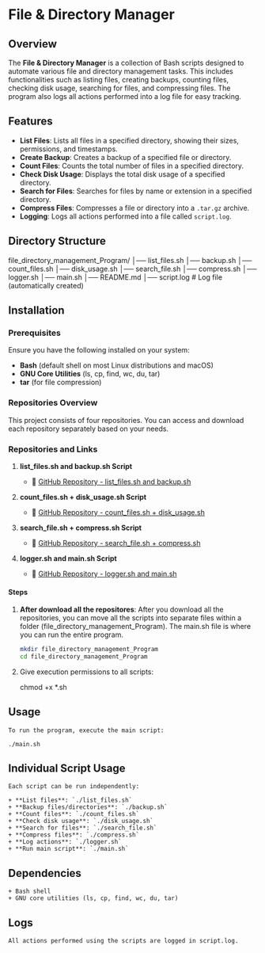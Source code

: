 # File & Directory Manager

## Overview
The **File & Directory Manager** is a collection of Bash scripts designed to automate various file and directory management tasks. This includes functionalities such as listing files, creating backups, counting files, checking disk usage, searching for files, and compressing files. The program also logs all actions performed into a log file for easy tracking.

## Features
- **List Files**: Lists all files in a specified directory, showing their sizes, permissions, and timestamps.
- **Create Backup**: Creates a backup of a specified file or directory.
- **Count Files**: Counts the total number of files in a specified directory.
- **Check Disk Usage**: Displays the total disk usage of a specified directory.
- **Search for Files**: Searches for files by name or extension in a specified directory.
- **Compress Files**: Compresses a file or directory into a `.tar.gz` archive.
- **Logging**: Logs all actions performed into a file called `script.log`.

## Directory Structure

file_directory_management_Program/ 
│── list_files.sh 
│── backup.sh 
│── count_files.sh 
│── disk_usage.sh 
│── search_file.sh 
│── compress.sh 
│── logger.sh 
│── main.sh 
│── README.md 
│── script.log  # Log file (automatically created)

## Installation

### Prerequisites
Ensure you have the following installed on your system:
- **Bash** (default shell on most Linux distributions and macOS)
- **GNU Core Utilities** (ls, cp, find, wc, du, tar)
- **tar** (for file compression)

### Repositories Overview

This project consists of four repositories. You can access and download each repository separately based on your needs.

### Repositories and Links

1. **list_files.sh and backup.sh Script**  
   - 🔗 [GitHub Repository - list_files.sh and backup.sh](https://github.com/sotheaweb/os-project-ne.git)  

2. **count_files.sh + disk_usage.sh Script**  
   - 🔗 [GitHub Repository - count_files.sh + disk_usage.sh](https://github.com/sotheaweb/OS-project.git)  
   
3. **search_file.sh + compress.sh Script**  
   - 🔗 [GitHub Repository - search_file.sh + compress.sh](https://github.com/penhleakhena/Project-OS.git)  

4. **logger.sh and main.sh Script**  
   - 🔗 [GitHub Repository - logger.sh and main.sh](https://github.com/PinRathana/file_directory_management_Program.git)  

#### Steps
1. **After download all the repositores**:
   After you download all the repositories, you can move all the scripts into separate files within a folder (file_directory_management_Program). The main.sh file is where you can run the entire program.
   ```bash
   mkdir file_directory_management_Program
   cd file_directory_management_Program

2. Give execution permissions to all scripts:

    chmod +x *.sh

## Usage

    To run the program, execute the main script:

    ./main.sh

## Individual Script Usage

    Each script can be run independently:

    + **List files**: `./list_files.sh`
    + **Backup files/directories**: `./backup.sh`
    + **Count files**: `./count_files.sh`
    + **Check disk usage**: `./disk_usage.sh`
    + **Search for files**: `./search_file.sh`
    + **Compress files**: `./compress.sh`
    + **Log actions**: `./logger.sh`
    + **Run main script**: `./main.sh`

## Dependencies

    + Bash shell
    + GNU core utilities (ls, cp, find, wc, du, tar)

## Logs

    All actions performed using the scripts are logged in script.log.

